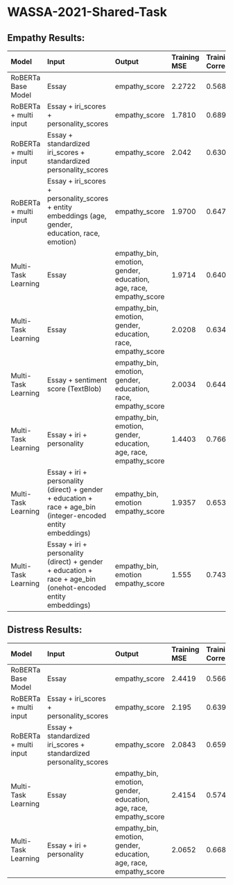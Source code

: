 # WASSA-2021-Shared-Task

## Empathy Results:

|Model|Input|Output|Training MSE|Training Correlation|Validation MSE|Validation Correlation|
|:-------|:--------|:--------|:-------|:--------|:--------|:--------|
|RoBERTa Base Model|Essay|empathy_score|2.2722|0.5688|2.6709|0.4754|
|RoBERTa + multi input|Essay + iri_scores + personality_scores|empathy_score|1.7810|0.6896|2.5915|0.5042|
|RoBERTa + multi input|Essay + standardized iri_scores + standardized personality_scores|empathy_score|2.042|0.6302|2.6173|0.4941|
|RoBERTa + multi input|Essay + iri_scores + personality_scores + entity embeddings (age, gender, education, race, emotion)|empathy_score|1.9700|0.6474|2.59929|0.5059|
|Multi-Task Learning|Essay|empathy_bin, emotion, gender, education, age, race, empathy_score|1.9714|0.6403|2.6818|0.4772|
|Multi-Task Learning|Essay|empathy_bin, emotion, gender, education, race, empathy_score|2.0208|0.6345|2.6589|0.4873|
|Multi-Task Learning|Essay + sentiment score (TextBlob)|empathy_bin, emotion, gender, education, race, empathy_score|2.0034|0.6442|2.6409|0.4868|
|Multi-Task Learning|Essay + iri + personality|empathy_bin, emotion, gender, education, age, race, empathy_score|1.4403|0.7666|2.5251|0.5281|
|Multi-Task Learning|Essay + iri + personality (direct) + gender + education + race + age_bin (integer-encoded entity embeddings)|empathy_bin, emotion empathy_score|1.9357|0.6533|2.4381|0.5414|
|Multi-Task Learning|Essay + iri + personality (direct) + gender + education + race + age_bin (onehot-encoded entity embeddings)|empathy_bin, emotion empathy_score|1.555|0.7436|2.2919|0.5798|


## Distress Results:

|Model|Input|Output|Training MSE|Training Correlation|Validation MSE|Validation Correlation|
|:-------|:--------|:-------|:--------|:--------|:--------|:--------|
|RoBERTa Base Model|Essay|empathy_score| 2.4419|0.5669|3.1516|0.4130|
|RoBERTa + multi input|Essay + iri_scores + personality_scores|empathy_score|2.195|0.6399|2.8154|0.4992|
|RoBERTa + multi input|Essay + standardized iri_scores + standardized personality_scores|empathy_score|2.0843|0.6599|2.5623|0.558|
|Multi-Task Learning|Essay|empathy_bin, emotion, gender, education, age, race, empathy_score|2.4154|0.5747|3.1720|0.4130|
|Multi-Task Learning|Essay + iri + personality|empathy_bin, emotion, gender, education, age, race, empathy_score|2.0652|0.6687|2.8644|0.5007|

